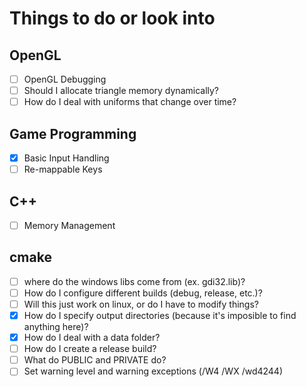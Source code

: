 # Things to do or look into 

## OpenGL
- [ ] OpenGL Debugging 
- [ ] Should I allocate triangle memory dynamically?
- [ ] How do I deal with uniforms that change over time?

## Game Programming
- [x] Basic Input Handling
- [ ] Re-mappable Keys

## C++
- [ ] Memory Management 

## cmake
- [ ] where do the windows libs come from (ex. gdi32.lib)?
- [ ] How do I configure different builds (debug, release, etc.)?
- [ ] Will this just work on linux, or do I have to modify things? 
- [x] How do I specify output directories (because it's imposible to find anything here)?
- [x] How do I deal with a data folder? 
- [ ] How do I create a release build? 
- [ ] What do PUBLIC and PRIVATE do?
- [ ] Set warning level and warning exceptions (/W4 /WX /wd4244)